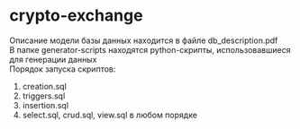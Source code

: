 # crypto-exchange
Описание модели базы данных находится в файле db_description.pdf  
В папке generator-scripts находятся python-скрипты, использовавшиеся для генерации данных  
Порядок запуска скриптов:  
1. creation.sql
2. triggers.sql
3. insertion.sql
4. select.sql, crud.sql, view.sql в любом порядке
